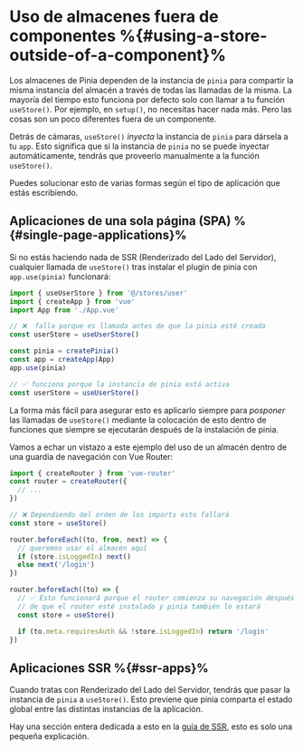# Uso de almacenes fuera de componentes %{#using-a-store-outside-of-a-component}%

Los almacenes de Pinia dependen de la instancia de `pinia` para compartir la misma instancia del almacén a través de todas las llamadas de la misma. La mayoría del tiempo esto funciona por defecto solo con llamar a tu función `useStore()`. Por ejemplo, en `setup()`, no necesitas hacer nada más. Pero las cosas son un poco diferentes fuera de un componente. 

Detrás de cámaras, `useStore()` _inyecta_ la instancia de `pinia` para dársela a tu `app`. Esto significa que si la instancia de `pinia` no se puede inyectar automáticamente, tendrás que proveerlo manualmente a la función `useStore()`.

Puedes solucionar esto de varias formas según el tipo de aplicación que estás escribiendo.

## Aplicaciones de una sola página (SPA) %{#single-page-applications}%

Si no estás haciendo nada de SSR (Renderizado del Lado del Servidor), cualquier llamada de `useStore()` tras instalar el plugin de pinia con `app.use(pinia)` funcionará:

```js
import { useUserStore } from '@/stores/user'
import { createApp } from 'vue'
import App from './App.vue'

// ❌  falla porque es llamada antes de que la pinia esté creada
const userStore = useUserStore()

const pinia = createPinia()
const app = createApp(App)
app.use(pinia)

// ✅ funciona porque la instancia de pinia está activa
const userStore = useUserStore()
```

La forma más fácil para asegurar esto es aplicarlo siempre para _posponer_ las llamadas de `useStore()` mediante la colocación de esto dentro de funciones que siempre se ejecutarán después de la instalación de pinia.

Vamos a echar un vistazo a este ejemplo del uso de un almacén dentro de una guardia de navegación con Vue Router:

```js
import { createRouter } from 'vue-router'
const router = createRouter({
  // ...
})

// ❌ Dependiendo del orden de los imports esto fallará
const store = useStore()

router.beforeEach((to, from, next) => {
  // queremos usar el almacén aquí
  if (store.isLoggedIn) next()
  else next('/login')
})

router.beforeEach((to) => {
  // ✅ Esto funcionará porque el router comienza su navegación después
  // de que el router esté instalado y pinia también lo estará
  const store = useStore()

  if (to.meta.requiresAuth && !store.isLoggedIn) return '/login'
})
```

## Aplicaciones SSR %{#ssr-apps}%

Cuando tratas con Renderizado del Lado del Servidor, tendrás que pasar la instancia de `pinia` a `useStore()`. Esto previene que pinia comparta el estado global entre las distintas instancias de la aplicación.

Hay una sección entera dedicada a esto en la [guía de SSR](/ssr/index.md), esto es solo una pequeña explicación.

